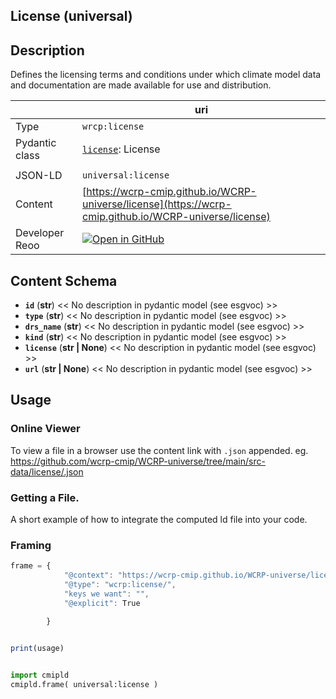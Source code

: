 
<section id="description">

# License  (universal)

## Description
Defines the licensing terms and conditions under which climate model data and documentation are made available for use and distribution.

</section>

<section id="info">

|  | uri |
| --- | --- |
| Type | `wrcp:license` |
| Pydantic class | [`license`](https://github.com/ESGF/esgf-vocab/blob/main/src/esgvoc/api/data_descriptors/license.py): License |
| | |
| JSON-LD | `universal:license` |
| Content | [https://wcrp-cmip.github.io/WCRP-universe/license](https://wcrp-cmip.github.io/WCRP-universe/license) |
| Developer Reoo | [![Open in GitHub](https://img.shields.io/badge/Open-GitHub-blue?logo=github&style=flat-square)](https://github.com/wcrp-cmip/WCRP-universe/tree/main/src-data/license) |

</section>

<section id="schema">

## Content Schema

- **`id`** (**str**) 
  << No description in pydantic model (see esgvoc) >>
- **`type`** (**str**) 
  << No description in pydantic model (see esgvoc) >>
- **`drs_name`** (**str**) 
  << No description in pydantic model (see esgvoc) >>
- **`kind`** (**str**) 
  << No description in pydantic model (see esgvoc) >>
- **`license`** (**str | None**) 
  << No description in pydantic model (see esgvoc) >>
- **`url`** (**str | None**) 
  << No description in pydantic model (see esgvoc) >>

</section>

<section id="usage">

## Usage

### Online Viewer 
To view a file in a browser use the content link with `.json` appended. eg. https://github.com/wcrp-cmip/WCRP-universe/tree/main/src-data/license/.json

### Getting a File. 

A short example of how to integrate the computed ld file into your code. 

### Framing
```js
frame = {
            "@context": "https://wcrp-cmip.github.io/WCRP-universe/license/_context_",
            "@type": "wcrp:license/",
            "keys we want": "",
            "@explicit": True

        }
        

print(usage)

```

```python

import cmipld
cmipld.frame( universal:license )

```

</section>
